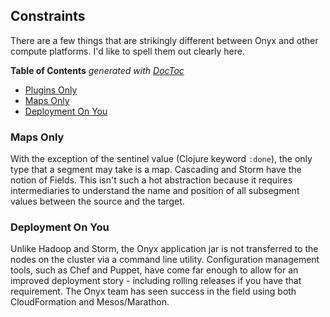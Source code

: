 ## Constraints

There are a few things that are strikingly different between Onyx and other compute platforms. I'd like to spell them out clearly here.

<!-- START doctoc generated TOC please keep comment here to allow auto update -->
<!-- DON'T EDIT THIS SECTION, INSTEAD RE-RUN doctoc TO UPDATE -->
**Table of Contents**  *generated with [DocToc](http://doctoc.herokuapp.com/)*

- [Plugins Only](#plugins-only)
- [Maps Only](#maps-only)
- [Deployment On You](#deployment-on-you)

<!-- END doctoc generated TOC please keep comment here to allow auto update -->

### Maps Only

With the exception of the sentinel value (Clojure keyword `:done`), the only type that a segment may take is a map. Cascading and Storm have the notion of Fields. This isn't such a hot abstraction because it requires intermediaries to understand the name and position of all subsegment values between the source and the target.

### Deployment On You

Unlike Hadoop and Storm, the Onyx application jar is not transferred to the nodes on the cluster via a command line utility. Configuration management tools, such as Chef and Puppet, have come far enough to allow for an improved deployment story - including rolling releases if you have that requirement. The Onyx team has seen success in the field using both CloudFormation and Mesos/Marathon.

